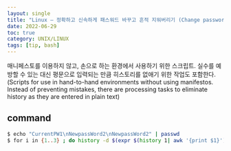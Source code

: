 ```yaml
---
layout: single
title: "Linux — 정확하고 신속하게 패스워드 바꾸고 흔적 지워버리기 (Change passwords and erase traces accurately and quickly)"
date: 2022-06-29
toc: true
category: UNIX/LINUX
tags: [tip, bash]
---
```

매니페스토를 이용하지 않고, 손으로 하는 환경에서 사용하기 위한 스크립트. 실수를 예방할 수 있는 대신 평문으로 입력되는 만큼 히스토리를 없애기 위한 작업도 포함한다.
(Scripts for use in hand-to-hand environments without using manifestos. Instead of preventing mistakes, there are processing tasks to eliminate history as they are entered in plain text)

## command
```bash
$ echo "CurrentPW1\nNewpassWord2\nNewpassWord2" | passwd  
$ for i in {1..3} ; do history -d $(expr $(history 1| awk '{print $1}') - 3); 
```